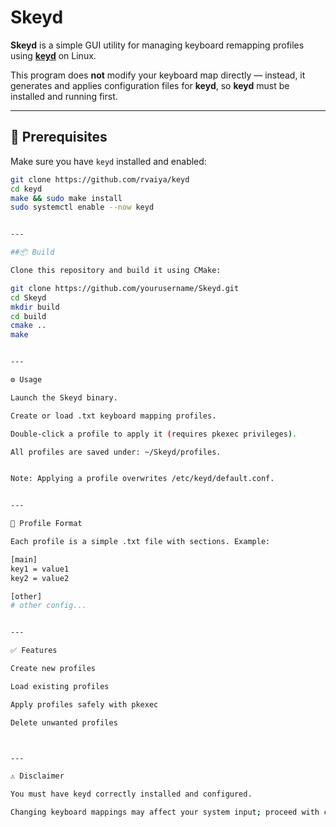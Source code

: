 # Skeyd

**Skeyd** is a simple GUI utility for managing keyboard remapping profiles using **[keyd](https://github.com/rvaiya/keyd)** on Linux.

This program does **not** modify your keyboard map directly — instead, it generates and applies configuration files for **keyd**, so **keyd** must be installed and running first.

---

## 📌 Prerequisites

Make sure you have `keyd` installed and enabled:

```bash
git clone https://github.com/rvaiya/keyd
cd keyd
make && sudo make install
sudo systemctl enable --now keyd


---

##📦 Build

Clone this repository and build it using CMake:

git clone https://github.com/yourusername/Skeyd.git
cd Skeyd
mkdir build
cd build
cmake ..
make


---

⚙️ Usage

Launch the Skeyd binary.

Create or load .txt keyboard mapping profiles.

Double-click a profile to apply it (requires pkexec privileges).

All profiles are saved under: ~/Skeyd/profiles.


Note: Applying a profile overwrites /etc/keyd/default.conf.


---

📁 Profile Format

Each profile is a simple .txt file with sections. Example:

[main]
key1 = value1
key2 = value2

[other]
# other config...


---

✅ Features

Create new profiles

Load existing profiles

Apply profiles safely with pkexec

Delete unwanted profiles



---

⚠️ Disclaimer

You must have keyd correctly installed and configured.

Changing keyboard mappings may affect your system input; proceed with caution.


